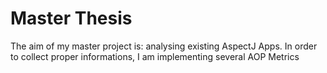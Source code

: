    Master Thesis
====================

The aim of my master project is: analysing existing AspectJ Apps. In order to collect proper informations, I am implementing several AOP Metrics
